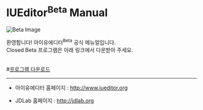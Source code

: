 # IUEditor<sup>Beta</sup> Manual 
![Beta Image](/img/mail-beta.png)


환영합니다! 아이유에디터<sup>Beta</sup> 공식 메뉴얼입니다.</br>
Closed Beta 프로그램은 아래 링크에서 다운받아 주세요.</br>
</br>



#[프로그램 다운로드](https://github.com/JDLabOrg/IUEditor/releases/download/v0.8.3/IUEditorV0.8.3.zip)

---

* 아이유에디터 홈페이지 : <a href="http://www.iueditor.org/" target="_blank">http://www.iueditor.org</a>

* JDLab 홈페이지 : <a href="http://jdlab.org/" target="_blank">http://jdlab.org</a>

<style>h2 {text-decoration: underline;}</style>
